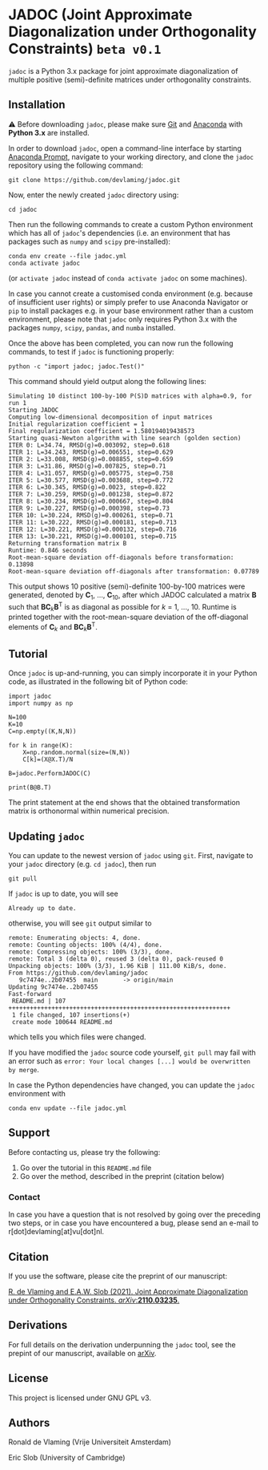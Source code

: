 # JADOC (Joint Approximate Diagonalization under Orthogonality Constraints) `beta v0.1`

`jadoc` is a Python 3.x package for joint approximate diagonalization of multiple positive (semi)-definite matrices under orthogonality constraints.

## Installation

:warning: Before downloading `jadoc`, please make sure [Git](https://git-scm.com/downloads) and [Anaconda](https://www.anaconda.com/) with **Python 3.x** are installed.

In order to download `jadoc`, open a command-line interface by starting [Anaconda Prompt](https://docs.anaconda.com/anaconda/user-guide/getting-started/), navigate to your working directory, and clone the `jadoc` repository using the following command:

```  
git clone https://github.com/devlaming/jadoc.git
```

Now, enter the newly created `jadoc` directory using:

```
cd jadoc
```

Then run the following commands to create a custom Python environment which has all of `jadoc`'s dependencies (i.e. an environment that has packages such as `numpy` and `scipy` pre-installed):

```
conda env create --file jadoc.yml
conda activate jadoc
```

(or `activate jadoc` instead of `conda activate jadoc` on some machines).

In case you cannot create a customised conda environment (e.g. because of insufficient user rights) or simply prefer to use Anaconda Navigator or `pip` to install packages e.g. in your base environment rather than a custom environment, please note that `jadoc` only requires Python 3.x with the packages `numpy`, `scipy`, `pandas`, and `numba` installed.

Once the above has been completed, you can now run the following commands, to test if `jadoc` is functioning properly:

```
python -c "import jadoc; jadoc.Test()"
```

This command should yield output along the following lines:
```
Simulating 10 distinct 100-by-100 P(S)D matrices with alpha=0.9, for run 1
Starting JADOC
Computing low-dimensional decomposition of input matrices
Initial regularization coefficient = 1
Final regularization coefficient = 1.580194019438573
Starting quasi-Newton algorithm with line search (golden section)
ITER 0: L=34.74, RMSD(g)=0.003092, step=0.618
ITER 1: L=34.243, RMSD(g)=0.006551, step=0.629
ITER 2: L=33.008, RMSD(g)=0.008855, step=0.659
ITER 3: L=31.86, RMSD(g)=0.007825, step=0.71
ITER 4: L=31.057, RMSD(g)=0.005775, step=0.758
ITER 5: L=30.577, RMSD(g)=0.003688, step=0.772
ITER 6: L=30.345, RMSD(g)=0.0023, step=0.822
ITER 7: L=30.259, RMSD(g)=0.001238, step=0.872
ITER 8: L=30.234, RMSD(g)=0.000667, step=0.804
ITER 9: L=30.227, RMSD(g)=0.000398, step=0.73
ITER 10: L=30.224, RMSD(g)=0.000261, step=0.71
ITER 11: L=30.222, RMSD(g)=0.000181, step=0.713
ITER 12: L=30.221, RMSD(g)=0.000132, step=0.716
ITER 13: L=30.221, RMSD(g)=0.000101, step=0.715
Returning transformation matrix B
Runtime: 0.846 seconds
Root-mean-square deviation off-diagonals before transformation: 0.13898
Root-mean-square deviation off-diagonals after transformation: 0.07789
```

This output shows 10 positive (semi)-definite 100-by-100 matrices were generated, denoted by **C**<sub>1</sub>, ..., **C**<sub>10</sub>, after which JADOC calculated a matrix **B** such that **BC**<sub>*k*</sub>**B**<sup>T</sup> is as diagonal as possible for *k* = 1, ..., 10. Runtime is printed together with the root-mean-square deviation of the off-diagonal elements of **C**<sub>*k*</sub> and **BC**<sub>*k*</sub>**B**<sup>T</sup>.

## Tutorial

Once `jadoc` is up-and-running, you can simply incorporate it in your Python code, as illustrated in the following bit of Python code:

```
import jadoc
import numpy as np

N=100
K=10
C=np.empty((K,N,N))

for k in range(K):
    X=np.random.normal(size=(N,N))
    C[k]=(X@X.T)/N

B=jadoc.PerformJADOC(C)

print(B@B.T)
```

The print statement at the end shows that the obtained transformation matrix is orthonormal within numerical precision.

## Updating `jadoc`

You can update to the newest version of `jadoc` using `git`. First, navigate to your `jadoc` directory (e.g. `cd jadoc`), then run
```
git pull
```
If `jadoc` is up to date, you will see 
```
Already up to date.
```
otherwise, you will see `git` output similar to 
```
remote: Enumerating objects: 4, done.
remote: Counting objects: 100% (4/4), done.
remote: Compressing objects: 100% (3/3), done.
remote: Total 3 (delta 0), reused 3 (delta 0), pack-reused 0
Unpacking objects: 100% (3/3), 1.96 KiB | 111.00 KiB/s, done.
From https://github.com/devlaming/jadoc
   9c7474e..2b07455  main       -> origin/main
Updating 9c7474e..2b07455
Fast-forward
 README.md | 107 ++++++++++++++++++++++++++++++++++++++++++++++++++++++++++++++
 1 file changed, 107 insertions(+)
 create mode 100644 README.md
 ```
which tells you which files were changed.

If you have modified the `jadoc` source code yourself, `git pull` may fail with an error such as `error: Your local changes [...] would be overwritten by merge`. 

In case the Python dependencies have changed, you can update the `jadoc` environment with

```
conda env update --file jadoc.yml
```

## Support

Before contacting us, please try the following:

1. Go over the tutorial in this `README.md` file
2. Go over the method, described in the preprint (citation below)

### Contact

In case you have a question that is not resolved by going over the preceding two steps, or in case you have encountered a bug, please send an e-mail to r\[dot\]devlaming\[at\]vu\[dot\]nl.

## Citation

If you use the software, please cite the preprint of our manuscript:

[R. de Vlaming and E.A.W. Slob (2021). Joint Approximate Diagonalization under Orthogonality Constraints. *arXiv*:**2110.03235**.](https://arxiv.org/abs/2110.03235)

## Derivations

For full details on the derivation underpunning the `jadoc` tool, see the prepint of our manuscript, available on [arXiv](https://arxiv.org/abs/2110.03235).

## License

This project is licensed under GNU GPL v3.

## Authors

Ronald de Vlaming (Vrije Universiteit Amsterdam)

Eric Slob (University of Cambridge)
